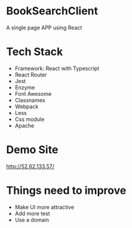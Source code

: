# BookSearchClient
A single page APP using React

# Tech Stack
 * Framework:  React with Typescript
 * React Router
 * Jest
 * Enzyme
 * Font Awesome
 * Classnames
 * Webpack
 * Less
 * Css module
 * Apache
 
# Demo Site
  http://52.62.133.57/
  
# Things need to improve
* Make UI more attractive
* Add more test
* Use a domain
	


